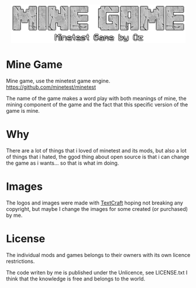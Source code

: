 <p align="center"><img src="menu/logo.png"></p>

# Mine Game
Mine game, use the minetest game engine. https://github.com/minetest/minetest

The name of the game makes a word play with both meanings of mine, the mining
component of the game and the fact that this specific version of the game is
mine.

# Why
There are a lot of things that i loved of minetest and its mods, but also a
lot of things that i hated, the ggod thing about open source is that i can 
change the game as i wants... so that is what im doing.

# Images
The logos and images were made with [TextCraft](https://textcraft.net) hoping
not breaking any copyright, but maybe I change the images for some created 
(or purchased) by me.

# License
The individual mods and games belongs to their owners with its own licence 
restrictions. 

The code writen by me is published under the Unlicence, see LICENSE.txt
I think that the knowledge is free and belongs to the world.
